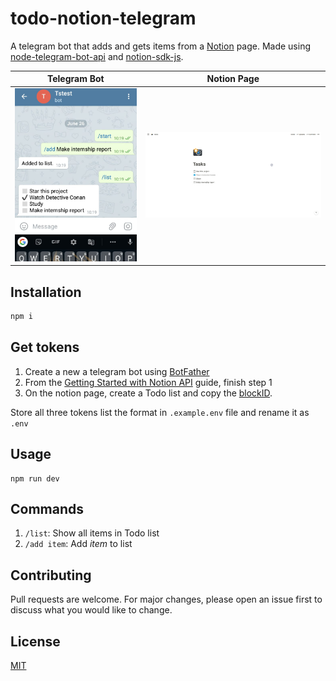 # todo-notion-telegram

A telegram bot that adds and gets items from a [Notion](https://www.notion.so/) page. Made using [node-telegram-bot-api](https://github.com/yagop/node-telegram-bot-api/) and [notion-sdk-js](https://github.com/makenotion/notion-sdk-js).

Telegram Bot               |  Notion Page    
:-------------------------:|:-------------------------:
![](./screenshots/telegram_ss.jpg)  |![](./screenshots/notion_ss.jpg)  


## Installation


```bash
npm i
```

## Get tokens

1. Create a new a telegram bot using [BotFather](https://core.telegram.org/bots#6-botfather)
2. From the [Getting Started with Notion API](https://developers.notion.com/docs) guide, finish step 1
3. On the notion page, create a Todo list and copy the [blockID](https://stackoverflow.com/questions/67618449/how-to-get-the-block-id-in-notion-api).

Store all three tokens list the format in `.example.env` file and rename it as `.env`


## Usage

```node
npm run dev
```

## Commands
1. `/list`: Show all items in Todo list
2. `/add item`: Add _item_ to list

## Contributing
Pull requests are welcome. For major changes, please open an issue first to discuss what you would like to change.

## License
[MIT](https://choosealicense.com/licenses/mit/)
